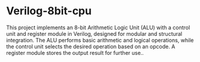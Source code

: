 # Verilog-8bit-cpu
This project implements an 8-bit Arithmetic Logic Unit (ALU) with a control unit and register module in Verilog, designed for modular and structural integration. The ALU performs basic arithmetic and logical operations, while the control unit selects the desired operation based on an opcode. A register module stores the output result for further use..


